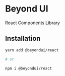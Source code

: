 # Beyond UI

React Components Library

## Installation

```sh
yarn add @beyondui/react

# or

npm i @beyondui/react
```
